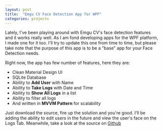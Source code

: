 ```yaml
---
layout: post
title:  "Emgu CV Face Detection App for WPF"
categories: projects
---
```


Lately, I've been playing around with Emgu CV's face detection features and it works really well. As I am fond
developing apps for the WPF platform, I made one for it too. I'll try to update this one from time to time,
but please take note that the purpose of this app is to be a "base" app for your Face Detection needs.

Right now, the app has few number of features, here they are:

* Clean Material Design UI
* SQLite Database
* Ability to **Add User** with Name
* Ability to **Take Logs** with Date and Time
* Ability to **Show All Logs** in a list
* Ability to filter all logs
* And written in **MVVM Pattern** for scalability

Just download the source, fire up the solution and you're good. I'll be adding the ability to edit users in
the future and view the user's face on the Logs Tab. Meanwhile, take a look at the source on [Github](https://github.com/zxcdani/EmguFaceDetectionWPF)
